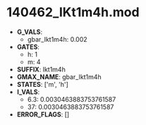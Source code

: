 # 140462_IKt1m4h.mod

- **G_VALS**:
  - gbar_Ikt1m4h: 0.002
- **GATES**:
  - h: 1
  - m: 4
- **SUFFIX**: Ikt1m4h
- **GMAX_NAME**: gbar_Ikt1m4h
- **STATES**: ['m', 'h']
- **I_VALS**:
  - 6.3: 0.0030463883753761587
  - 37: 0.0030463883753761587
- **ERROR_FLAGS**: []
